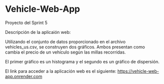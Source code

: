 # Vehicle-Web-App
Proyecto del Sprint 5

Descripción de la aplicaión web:

Utilizando el conjunto de datos proporcionado en el archivo vehicles_us.csv, se construyen dos gráficos. Ambos presentan como cambia el precio de un vehículo según las millas recorridas. 

El primer gráfico es un histograma y el segundo es un gráfico de dispersión. 

El link para acceder a la aplicación web es el siguiente: https://vehicle-web-app.onrender.com
